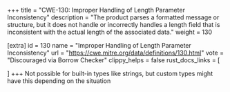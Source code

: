 +++
title = "CWE-130: Improper Handling of Length Parameter Inconsistency"
description	= "The product parses a formatted message or structure, but it does not handle or incorrectly handles a length field that is inconsistent with the actual length of the associated data."
weight = 130

[extra]
id = 130
name = "Improper Handling of Length Parameter Inconsistency"
url = "https://cwe.mitre.org/data/definitions/130.html"
vote = "Discouraged via Borrow Checker"
clippy_helps = false
rust_docs_links = [
	
]
+++
Not possible for built-in types like strings, but custom types might have this depending on the situation
